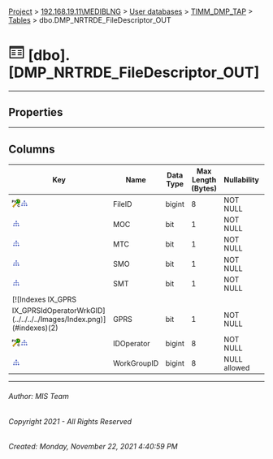 #### 

[Project](../../../../index.md) > [192.168.19.11\\MEDIBLNG](../../../index.md) > [User databases](../../index.md) > [TIMM_DMP_TAP](../index.md) > [Tables](Tables.md) > dbo.DMP_NRTRDE_FileDescriptor_OUT

# ![Tables](../../../../Images/Table32.png) [dbo].[DMP_NRTRDE_FileDescriptor_OUT]

---

## <a name="#properties"></a>Properties



---

## <a name="#columns"></a>Columns

| Key | Name | Data Type | Max Length (Bytes) | Nullability | Default |
|---|---|---|---|---|---|
| [![Cluster Primary Key PK_DMP_NRTRDE_FileDescriptor_OUT: FileID\IDOperator](../../../../Images/pkcluster.png)](#indexes)[![Indexes IX_GPRSIdOperatorWrkGID](../../../../Images/Index.png)](#indexes) | FileID | bigint | 8 | NOT NULL |  |
| [![Indexes IX_MOC](../../../../Images/Index.png)](#indexes) | MOC | bit | 1 | NOT NULL | ((0)) |
| [![Indexes IX_MTC](../../../../Images/Index.png)](#indexes) | MTC | bit | 1 | NOT NULL | ((0)) |
| [![Indexes IX_SMO](../../../../Images/Index.png)](#indexes) | SMO | bit | 1 | NOT NULL | ((0)) |
| [![Indexes IX_SMT](../../../../Images/Index.png)](#indexes) | SMT | bit | 1 | NOT NULL | ((0)) |
| [![Indexes IX_GPRS
IX_GPRSIdOperatorWrkGID](../../../../Images/Index.png)](#indexes)(2) | GPRS | bit | 1 | NOT NULL | ((0)) |
| [![Cluster Primary Key PK_DMP_NRTRDE_FileDescriptor_OUT: FileID\IDOperator](../../../../Images/pkcluster.png)](#indexes)[![Indexes IX_GPRSIdOperatorWrkGID](../../../../Images/Index.png)](#indexes) | IDOperator | bigint | 8 | NOT NULL |  |
| [![Indexes IX_GPRSIdOperatorWrkGID](../../../../Images/Index.png)](#indexes) | WorkGroupID | bigint | 8 | NULL allowed |  |


---

###### Author:  MIS Team

###### Copyright 2021 - All Rights Reserved

###### Created: Monday, November 22, 2021 4:40:59 PM

